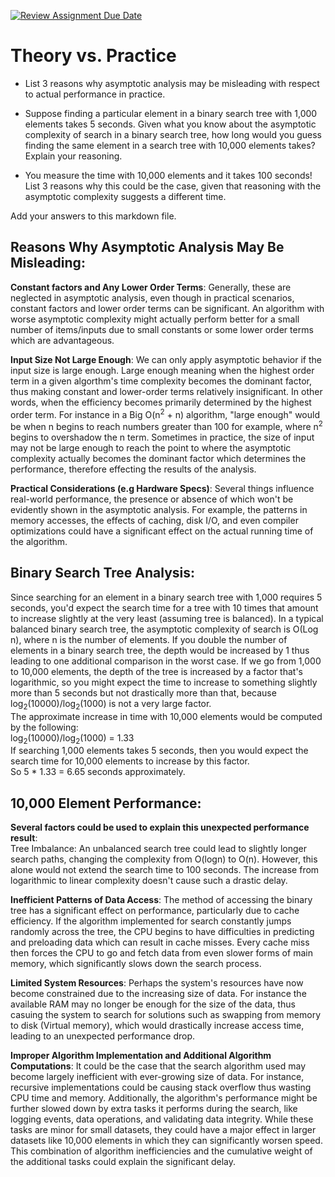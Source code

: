 [![Review Assignment Due Date](https://classroom.github.com/assets/deadline-readme-button-24ddc0f5d75046c5622901739e7c5dd533143b0c8e959d652212380cedb1ea36.svg)](https://classroom.github.com/a/FgMJElkj)
# Theory vs. Practice

- List 3 reasons why asymptotic analysis may be misleading with respect to
  actual performance in practice.

- Suppose finding a particular element in a binary search tree with 1,000
  elements takes 5 seconds. Given what you know about the asymptotic complexity
  of search in a binary search tree, how long would you guess finding the same
  element in a search tree with 10,000 elements takes? Explain your reasoning.

- You measure the time with 10,000 elements and it takes 100 seconds! List 3
  reasons why this could be the case, given that reasoning with the asymptotic
  complexity suggests a different time.

Add your answers to this markdown file.

## Reasons Why Asymptotic Analysis May Be Misleading:<br />
**Constant factors and Any Lower Order Terms**: Generally, these are neglected in asymptotic analysis, even though in practical scenarios, constant factors and lower order terms can be significant. An algorithm with worse asymptotic complexity might actually perform better for a small number of items/inputs due to small constants or some lower order terms which are advantageous.<br />

**Input Size Not Large Enough**: We can only apply asymptotic behavior if the input size is large enough. Large enough meaning when the highest order term in a given algorthm's time complexity becomes the dominant factor, thus making constant and lower-order terms relatively insignificant. In other words, when the efficiency becomes primarily determined by the highest order term. For instance in a Big O(n<sup>2</sup> + n) algorithm, "large enough" would be when n begins to reach numbers greater than 100 for example, where n<sup>2</sup> begins to overshadow the n term. Sometimes in practice, the size of input may not be large enough to reach the point to where the asymptotic complexity actually becomes the dominant factor which determines the performance, therefore effecting the results of the analysis.<br />

**Practical Considerations (e.g Hardware Specs)**: Several things influence real-world performance, the presence or absence of which won't be evidently shown in the asymptotic analysis. For example, the patterns in memory accesses, the effects of caching, disk I/O, and even compiler optimizations could have a significant effect on the actual running time of the algorithm.<br />

## Binary Search Tree Analysis:<br />
Since searching for an element in a binary search tree with 1,000 requires 5 seconds, you'd expect the search time for a tree with 10 times that amount to increase slightly at the very least (assuming tree is balanced). In a typical balanced binary search tree, the asymptotic complexity of search is O(Log n), where n is the number of elements. If you double the number of elements in a binary search tree, the depth would be increased by 1 thus leading to one additional comparison in the worst case. If we go from 1,000 to 10,000 elements, the depth of the tree is increased by a factor that's logarithmic, so you might expect the time to increase to something slightly more than 5 seconds but not drastically more than that, because log<sub>2</sub>(10000)/log<sub>2</sub>(1000) is not a very large factor.<br /> The approximate increase in time with 10,000 elements would be computed by the following:<br /> log<sub>2</sub>(10000)/log<sub>2</sub>(1000) = 1.33  <br />If searching 1,000 elements takes 5 seconds, then you would expect the search time for 10,000 elements to increase by this factor.<br /> So 5 * 1.33 = 6.65 seconds approximately.<br />

## 10,000 Element Performance:<br />
**Several factors could be used to explain this unexpected performance result**:<br />
Tree Imbalance: An unbalanced search tree could lead to slightly longer search paths, changing the complexity from O(logn) to O(n). However, this alone would not extend the search time to 100 seconds. The increase from logarithmic to linear complexity doesn't cause such a drastic delay.<br />

**Inefficient Patterns of Data Access**: The method of accessing the binary tree has a significant effect on performance, particularly due to cache efficiency. If the algorithm implemented for search constantly jumps randomly across the tree, the CPU begins to have difficulties in predicting and preloading data which can result in cache misses. Every cache miss then forces the CPU to go and fetch data from even slower forms of main memory, which significantly slows down the search process.

**Limited System Resources**: Perhaps the system's resources have now become constrained due to the increasing size of data. For instance the available RAM may no longer be enough for the size of the data, thus casuing the system to search for solutions such as swapping from memory to disk (Virtual memory), which would drastically increase access time, leading to an unexpected performance drop.<br />

**Improper Algorithm Implementation and Additional Algorithm Computations**: It could be the case that the search algorithm used may become largely inefficient with ever-growing size of data. For instance, recursive implementations could be causing stack overflow thus wasting CPU time and memory. Additionally, the algorithm's performance might be further slowed down by extra tasks it performs during the search, like logging events, data operations, and validating data integrity. While these tasks are minor for small datasets, they could have a major effect in larger datasets like 10,000 elements in which they can significantly worsen speed. This combination of algorithm inefficiencies and the cumulative weight of the additional tasks could explain the significant delay. <br />




